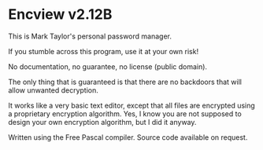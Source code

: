 Encview v2.12B
==============
This is Mark Taylor's personal password manager.

If you stumble across this program, use it at your own risk!

No documentation, no guarantee, no license (public domain).

The only thing that is guaranteed is that there are no backdoors that will allow unwanted decryption.

It works like a very basic text editor, except that all files are encrypted using a proprietary encryption algorithm.
Yes, I know you are not supposed to design your own encryption algorithm, but I did it anyway.

Written using the Free Pascal compiler. Source code available on request.
